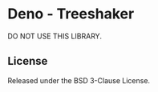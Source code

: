 # Deno - Treeshaker

DO NOT USE THIS LIBRARY.

## License

Released under the BSD 3-Clause License.

